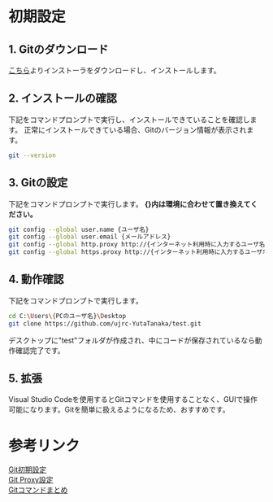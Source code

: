 # 初期設定

## 1. Gitのダウンロード
[こちら](https://git-scm.com/)よりインストーラをダウンロードし、インストールします。

## 2. インストールの確認
下記をコマンドプロンプトで実行し、インストールできていることを確認します。
正常にインストールできている場合、Gitのバージョン情報が表示されます。
```bash
git --version
```

## 3. Gitの設定
下記をコマンドプロンプトで実行します。
**{}内は環境に合わせて置き換えてください。**
```bash
git config --global user.name {ユーザ名}
git config --global user.email {メールアドレス}
git config --global http.proxy http://{インターネット利用時に入力するユーザ名}:{インターネット利用時に入力するパスワード}@{プロキシサーバURL}:{プロキシサーバポート番号}
git config --global https.proxy http://{インターネット利用時に入力するユーザ名}:{インターネット利用時に入力するパスワード}@{プロキシサーバURL}:{プロキシサーバポート番号}
```

## 4. 動作確認
下記をコマンドプロンプトで実行します。
```bash
cd C:\Users\{PCのユーザ名}\Desktop
git clone https://github.com/ujrc-YutaTanaka/test.git
```
デスクトップに"test"フォルダが作成され、中にコードが保存されているなら動作確認完了です。

## 5. 拡張
Visual Studio Codeを使用するとGitコマンドを使用することなく、GUIで操作可能になります。Gitを簡単に扱えるようになるため、おすすめです。

# 参考リンク
[Git初期設定](https://git-scm.com/book/ja/v2/Git-%E3%81%AE%E3%82%AB%E3%82%B9%E3%82%BF%E3%83%9E%E3%82%A4%E3%82%BA-Git-%E3%81%AE%E8%A8%AD%E5%AE%9A) <br>
[Git Proxy設定](https://stackoverflow.com/questions/18356502/github-failed-to-connect-to-github-443-windows-failed-to-connect-to-github) <br>
[Gitコマンドまとめ](https://qiita.com/kohga/items/dccf135b0af395f69144)

